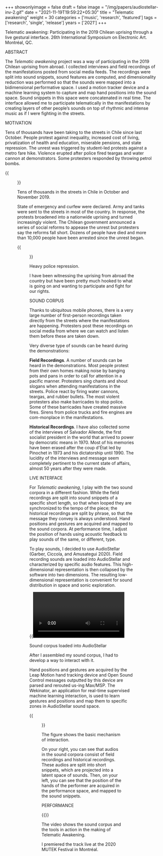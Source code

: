 +++
showonlyimage = false
draft = false
image = "/img/papers/audiostellar-inv-2.gif"
date = "2021-11-19T19:59:22+05:30"
title = "Telematic awakening"
weight = 30
categories = ['music', 'research', 'featured']
tags = ['research', 'single', 'release']
years = ['2021']
+++

<!--more-->

Telematic awakening: Participating in the 2019 Chilean uprising through a live gestural interface. 26th International Symposium on Electronic Art. Montréal, QC. 

ABSTRACT

The _Telematic awakening_ project was a way of participating in the 2019 Chilean uprising from abroad. I collected interviews and field recordings of the manifestations posted from social media feeds. The recordings were split into sound snippets, sound features are computed, and dimensionality reduction was performed so that the sounds were mapped into a bidimensional performative space. I used a motion tracker device and a machine learning system to capture and map hand positions into the sound space. Sound snippets in this space were concatenated in real time. The interface allowed me to participate telematically in the manifestations by creating layers of other people’s sounds on top of rhythmic and intense music as if I were fighting in the streets.

MOTIVATION

Tens of thousands have been taking to the streets in Chile since last October. People protest against inequality, increased cost of living, privatization of health and education, miserable pensions, and state repression. The unrest was triggered by student-led protests against a metro fare hike. Violence erupted after police fired teargas and water cannon at demonstrators. Some protesters responded by throwing petrol bombs. 

{{<figure src="/img/papers/telematic-manifestation-1.jpg" alt="Large manifestation">}}
<div class="text-caption">Tens of thousands in the streets in Chile in October and November 2019. </div>


State of emergency and curfew were declared. Army and tanks were sent to the streets in most of the country. In response, the protests broadened into a nationwide uprising and turned increasingly violent. The Chilean government announced a series of social reforms to appease the unrest but protesters say the reforms fall short. Dozens of people have died and more than 10,000 people have been arrested since the unrest began. 


{{<figure src="/img/papers/telematic-manifestation-2.jpg" alt="Police brutality">}}
<div class="text-caption">Heavy police repression.</div>


I have been witnessing the uprising from abroad the country but have been pretty much hooked to what is going on and wanting to participate and fight for our rights.


SOUND CORPUS

Thanks to ubiquitous mobile phones, there is a very large number of first-person recordings taken directly from the streets where the manifestations are happening. Protesters post these recordings on social media from where we can watch and listen them before these are taken down.

Very diverse type of sounds can be heard during the demonstrations: 

**Field Recordings**. A number of sounds can be heard in the demonstrations. Most people protest from their own homes making noise by banging pots and pans in order to call for attention in a pacific manner. Protesters sing chants and shout slogans when attending manifestations in the streets. Police react by firing water cannons, teargas, and rubber bullets. The most violent protesters also make barricades to stop police. Some of these barricades have created massive fires. Sirens from police trucks and fire engines are com-monplace in the manifestations.

**Historical Recordings**. I have also collected some of the interviews of Salvador Allende, the first socialist president in the world that arrived to power by democratic means in 1970. Most of his memories have been erased after the coup d'État led by Pinochet in 1973 and his dictatorship until 1990. The lucidity of the interviews and message seem completely pertinent to the current state of affairs, almost 50 years after they were made.




LIVE INTERFACE

For _Telematic awakening_, I play with the two sound corpora in a different fashion. While the field recordings are split into sound snippets of a specific short length, so that when looped they are synchronized to the tempo of the piece; the historical recordings are split by phrase, so that the message they convey is always understood. Hand positions and gestures are acquired and mapped to the sound corpora. At performance time, I adjust the position of hands using acoustic feedback to play sounds of the same, or different, type.

To play sounds, I decided to use AudioStellar (Garber, Ciccola, and Amusategui 2020). Field recording sounds are loaded into AudioStellar and characterized by specific audio features. This high-dimensional representation is then collapsed by the software into two dimensions. The resulting low-dimensional representation is convenient for sound distribution in space and sonic exploration. 

{{<video autoplay="false" loop="true" controls="true" src="/videos/audiostellar.mp4">}}
<div class="text-caption">Sound corpus loaded into AudioStellar</div>


After I assembled my sound corpus, I had to develop a way to interact with it. 

Hand positions and gestures are acquired by the Leap Motion hand tracking device and Open Sound Control messages outputted by this device are parsed and rerouted us-ing Max/MSP. The Wekinator, an application for real-time supervised machine learning interaction, is used to learn gestures and positions and map them to specific zones in AudioStellar sound space.

{{<figure src="/img/papers/telematic-diagram.jpg" alt="Schematic of mapping hand gestures into sound corpus">}}
<div class="text-caption">The figure shows the basic mechanism of interaction.</div>

On your right, you can see that audios in the sound corpora consist of field recordings and historical recordings. These audios are split into short snippets, which are projected into a latent space of sounds. Then, on your left, you can see that the position of the hands of the performer are acquired in the performance space, and mapped to the sound snippets.

PERFORMANCE


{{<youtube YXoA0hHQzEY>}}
<div class="text-caption">The video shows the sound corpus and the tools in action in the making of Telematic Awakening.</div>

I premiered the track live at the 2020 MUTEK Festival in Montréal.